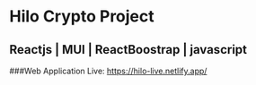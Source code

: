 # Hilo Crypto Project
## Reactjs | MUI | ReactBoostrap | javascript
###Web Application
Live: https://hilo-live.netlify.app/


